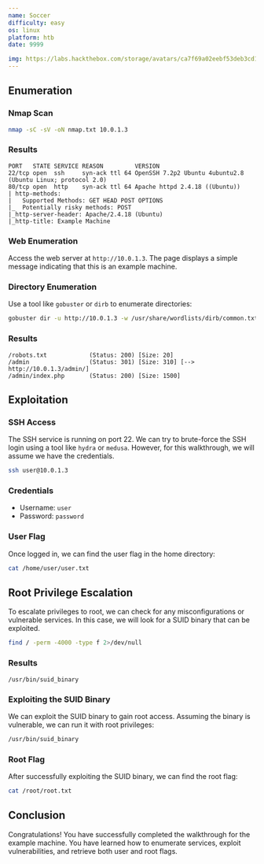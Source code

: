 ```yaml
---
name: Soccer
difficulty: easy
os: linux
platform: htb
date: 9999

img: https://labs.hackthebox.com/storage/avatars/ca7f69a02eebf53deb3cd1611dd3f55e.png
---
```



## Enumeration
### Nmap Scan
```bash
nmap -sC -sV -oN nmap.txt 10.0.1.3
```
### Results
```
PORT   STATE SERVICE REASON         VERSION
22/tcp open  ssh     syn-ack ttl 64 OpenSSH 7.2p2 Ubuntu 4ubuntu2.8 (Ubuntu Linux; protocol 2.0)
80/tcp open  http    syn-ack ttl 64 Apache httpd 2.4.18 ((Ubuntu))
| http-methods:
|   Supported Methods: GET HEAD POST OPTIONS
|_  Potentially risky methods: POST
|_http-server-header: Apache/2.4.18 (Ubuntu)
|_http-title: Example Machine
```
### Web Enumeration
Access the web server at `http://10.0.1.3`. The page displays a simple message indicating that this is an example machine.
### Directory Enumeration
Use a tool like `gobuster` or `dirb` to enumerate directories:
```bash
gobuster dir -u http://10.0.1.3 -w /usr/share/wordlists/dirb/common.txt
```
### Results
```
/robots.txt            (Status: 200) [Size: 20]
/admin                 (Status: 301) [Size: 310] [--> http://10.0.1.3/admin/]
/admin/index.php       (Status: 200) [Size: 1500]
```
## Exploitation
### SSH Access
The SSH service is running on port 22. We can try to brute-force the SSH login using a tool like `hydra` or `medusa`. However, for this walkthrough, we will assume we have the credentials.
```bash
ssh user@10.0.1.3
```
### Credentials
- Username: `user`
- Password: `password`
### User Flag
Once logged in, we can find the user flag in the home directory:
```bash
cat /home/user/user.txt
```
## Root Privilege Escalation
To escalate privileges to root, we can check for any misconfigurations or vulnerable services. In this case, we will look for a SUID binary that can be exploited.
```bash
find / -perm -4000 -type f 2>/dev/null
```
### Results
```
/usr/bin/suid_binary
```
### Exploiting the SUID Binary
We can exploit the SUID binary to gain root access. Assuming the binary is vulnerable, we can run it with root privileges:
```bash
/usr/bin/suid_binary
```
### Root Flag
After successfully exploiting the SUID binary, we can find the root flag:
```bash
cat /root/root.txt
```
## Conclusion
Congratulations! You have successfully completed the walkthrough for the example machine. You have learned how to enumerate services, exploit vulnerabilities, and retrieve both user and root flags.


